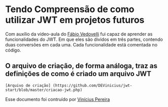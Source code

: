 # Tendo Compreensão de como utilizar JWT em projetos futuros

Com auxílio da vídeo-aula do [Fábio Vedovelli](https://www.youtube.com/watch?v=k3KfK0ZS_FY) fui capaz de aprender as funcionalidades do JWT. Em que eles são dividos em três partes, contendo duas conversões em cada uma. Cada funcionalidade está comentada no código.

## O arquivo de criação, de forma análoga, traz as definições de como é criado um arquivo JWT
    [Arquivo de criação] (https://github.com/DEVinicius/jwt-start/blob/master/criacao-jwt.php)



Esse documento foi contruído por [Vinícius Pereira](https://www.linkedin.com/in/vinicius-oliveira-785896185/)